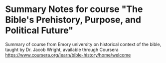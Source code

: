 # Summary Notes for course "The Bible's Prehistory, Purpose, and Political Future"

Summary of course from Emory university on historical context of the bible, taught by Dr. Jacob Wright, available through Coursera https://www.coursera.org/learn/bible-history/home/welcome 


